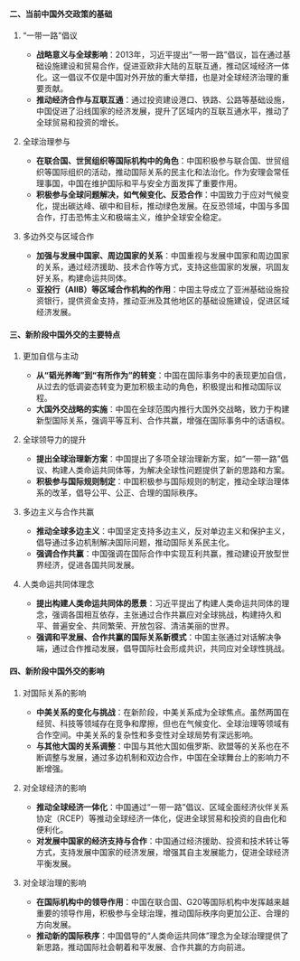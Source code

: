 #### 二、当前中国外交政策的基础

1. “一带一路”倡议
    
    - **战略意义与全球影响**：2013年，习近平提出“一带一路”倡议，旨在通过基础设施建设和贸易合作，促进亚欧非大陆的互联互通，推动区域经济一体化。这一倡议不仅是中国对外开放的重大举措，也是对全球经济治理的重要贡献。
    - **推动经济合作与互联互通**：通过投资建设港口、铁路、公路等基础设施，中国促进了沿线国家的经济发展，提升了区域内的互联互通水平，推动了全球贸易和投资的增长。
2. 全球治理参与
    
    - **在联合国、世贸组织等国际机构中的角色**：中国积极参与联合国、世贸组织等国际组织的活动，推动国际关系的民主化和法治化。作为安理会常任理事国，中国在维护国际和平与安全方面发挥了重要作用。
    - **积极参与全球问题解决，如气候变化、反恐合作**：中国致力于应对气候变化，提出碳达峰、碳中和目标，推动绿色发展。在反恐领域，中国与多国合作，打击恐怖主义和极端主义，维护全球安全稳定。
3. 多边外交与区域合作
    
    - **加强与发展中国家、周边国家的关系**：中国重视与发展中国家和周边国家的关系，通过经济援助、技术合作等方式，支持这些国家的发展，巩固友好关系，构建命运共同体。
    - **亚投行（AIIB）等区域合作机构的作用**：中国主导成立了亚洲基础设施投资银行，提供资金支持，推动亚洲及其他地区的基础设施建设，促进区域经济发展。

#### 三、新阶段中国外交的主要特点

1. 更加自信与主动
    
    - **从“韬光养晦”到“有所作为”的转变**：中国在国际事务中的表现更加自信，从过去的低调姿态转变为更加积极主动的角色，积极提出和推动国际议程。
    - **大国外交战略的实施**：中国在全球范围内推行大国外交战略，致力于构建新型国际关系，强调平等互利、合作共赢，增强在国际事务中的话语权。
2. 全球领导力的提升
    
    - **提出全球治理新方案**：中国提出了多项全球治理新方案，如“一带一路”倡议、构建人类命运共同体等，为解决全球性问题提供了新的思路和方案。
    - **积极参与国际规则制定**：中国积极参与国际规则的制定，推动全球治理体系的改革，倡导公平、公正、合理的国际秩序。
3. 多边主义与合作共赢
    
    - **推动全球多边主义**：中国坚定支持多边主义，反对单边主义和保护主义，倡导通过多边机制解决国际问题，推动国际关系民主化。
    - **强调合作共赢**：中国强调在国际合作中实现互利共赢，推动建设开放型世界经济，促进各国共同发展。
4. 人类命运共同体理念
    
    - **提出构建人类命运共同体的愿景**：习近平提出了构建人类命运共同体的理念，强调各国相互依存，主张通过合作共赢应对全球挑战，构建持久和平、普遍安全、共同繁荣、开放包容、清洁美丽的世界。
    - **强调和平发展、合作共赢的国际关系新模式**：中国主张通过对话解决争端，通过合作推动发展，倡导国际社会形成共识，共同应对全球性挑战。

#### 四、新阶段中国外交的影响

1. 对国际关系的影响
    
    - **中美关系的变化与挑战**：在新阶段，中美关系成为全球焦点。虽然两国在经贸、科技等领域存在竞争和摩擦，但也在气候变化、全球治理等领域有合作空间。中美关系的复杂性和多变性对全球局势有深远影响。
    - **与其他大国的关系调整**：中国与其他大国如俄罗斯、欧盟等的关系也在不断调整与发展，通过多边机制和双边合作，中国在全球舞台上的影响力不断增强。
2. 对全球经济的影响
    
    - **推动全球经济一体化**：中国通过“一带一路”倡议、区域全面经济伙伴关系协定（RCEP）等推动全球经济一体化，促进全球贸易和投资的自由化和便利化。
    - **对发展中国家的经济支持与合作**：中国通过经济援助、投资和技术转让等方式，支持发展中国家的经济发展，增强其自主发展能力，促进全球经济平衡发展。
3. 对全球治理的影响
    
    - **在国际机构中的领导作用**：中国在联合国、G20等国际机构中发挥越来越重要的领导作用，积极参与全球治理，推动国际秩序向更加公正、合理的方向发展。
    - **推动新的国际秩序**：中国倡导的“人类命运共同体”理念为全球治理提供了新思路，推动国际社会朝着和平发展、合作共赢的方向前进。